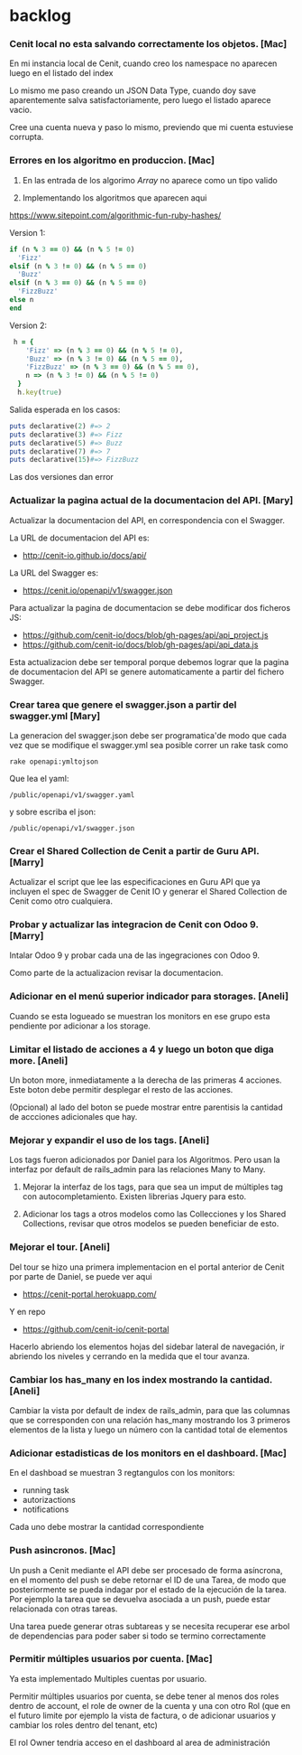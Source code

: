 # backlog

### Cenit local no esta salvando correctamente los objetos. [Mac]

En mi instancia local de Cenit, cuando creo los namespace no aparecen luego en el listado del index

Lo mismo me paso creando un JSON Data Type, cuando doy save aparentemente salva satisfactoriamente, pero luego el listado aparece vacio.

Cree una cuenta nueva y paso lo mismo, previendo que mi cuenta estuviese corrupta.

### Errores en los algoritmo en produccion. [Mac]

1. En las entrada de los algorimo *Array* no aparece como un tipo valido

2. Implementando los algoritmos que aparecen aqui

https://www.sitepoint.com/algorithmic-fun-ruby-hashes/

Version 1:
```ruby
if (n % 3 == 0) && (n % 5 != 0)
  'Fizz'
elsif (n % 3 != 0) && (n % 5 == 0)
  'Buzz'
elsif (n % 3 == 0) && (n % 5 == 0)
  'FizzBuzz'
else n
end
```

Version 2:
```ruby
 h = {
    'Fizz' => (n % 3 == 0) && (n % 5 != 0),
    'Buzz' => (n % 3 != 0) && (n % 5 == 0),
    'FizzBuzz' => (n % 3 == 0) && (n % 5 == 0),
    n => (n % 3 != 0) && (n % 5 != 0)
  }
  h.key(true)
```

Salida esperada en los casos:
```ruby
puts declarative(2) #=> 2
puts declarative(3) #=> Fizz
puts declarative(5) #=> Buzz
puts declarative(7) #=> 7
puts declarative(15)#=> FizzBuzz
```
Las dos versiones dan error

### Actualizar la pagina actual de la documentacion del API. [Mary] 

Actualizar la documentacion del API, en correspondencia con el Swagger.

La URL de documentacion del API es:

- http://cenit-io.github.io/docs/api/

La URL del Swagger es:

- https://cenit.io/openapi/v1/swagger.json

Para actualizar la pagina de documentacion se debe modificar dos ficheros JS:

- https://github.com/cenit-io/docs/blob/gh-pages/api/api_project.js
- https://github.com/cenit-io/docs/blob/gh-pages/api/api_data.js

Esta actualizacion debe ser temporal porque debemos lograr que la pagina de documentacion del API se genere automaticamente a partir del fichero Swagger.

### Crear tarea que genere el swagger.json a partir del swagger.yml [Mary]

La generacion del swagger.json debe ser programatica'de modo que cada vez que se modifique el swagger.yml sea posible correr un rake task como

    rake openapi:ymltojson

Que lea el yaml:

    /public/openapi/v1/swagger.yaml

y sobre escriba el json:

    /public/openapi/v1/swagger.json
    
### Crear el Shared Collection de Cenit a partir de Guru API. [Marry]

Actualizar el script que lee las especificaciones en Guru API que ya incluyen el spec de Swagger de Cenit IO y generar el Shared Collection de Cenit como otro cualquiera.

### Probar y actualizar las integracion de Cenit con Odoo 9. [Marry]

Intalar Odoo 9 y probar cada una de las ingegraciones con Odoo 9.

Como parte de la actualizacion revisar la documentacion.

### Adicionar en el menú superior indicador para storages. [Aneli]

Cuando se esta logueado se muestran los monitors en ese grupo esta pendiente por adicionar a los storage.

### Limitar el listado de acciones a 4 y luego un boton que diga more. [Aneli]

Un boton more, inmediatamente a la derecha de las primeras 4 acciones. 
Este boton debe permitir desplegar el resto de las acciones.

(Opcional) al lado del boton se puede mostrar entre parentisis la cantidad de accciones adicionales que hay.

### Mejorar y expandir el uso de los tags. [Aneli]

Los tags fueron adicionados por Daniel para los Algoritmos. Pero usan la interfaz por default de rails_admin para las relaciones Many to Many.

1. Mejorar la interfaz de los tags, para que sea un imput de múltiples tag con autocompletamiento. Existen librerias Jquery para esto.

2. Adicionar los tags a otros modelos como las Collecciones y los Shared Collections, revisar que otros modelos se pueden beneficiar de esto.

### Mejorar el tour. [Aneli]

Del tour se hizo una primera implementacion en el portal anterior de Cenit por parte de Daniel, se puede ver aqui

- https://cenit-portal.herokuapp.com/

Y en repo

- https://github.com/cenit-io/cenit-portal

Hacerlo abriendo los elementos hojas del sidebar lateral de navegación, ir abriendo los niveles y cerrando en la medida que el tour avanza.

### Cambiar  los has_many en los index mostrando la cantidad. [Aneli]

Cambiar la vista por default de index de rails_admin, para que las columnas que se corresponden con una relación has_many mostrando los 3 primeros elementos de la lista y luego un número con la cantidad total de elementos

### Adicionar estadisticas de los monitors en el dashboard. [Mac]

En el dashboad se muestran 3 regtangulos con los monitors:

* running task
* autorizactions
* notifications

Cada uno debe mostrar la cantidad correspondiente

### Push asincronos. [Mac]

Un push a Cenit mediante el API debe ser procesado de forma asíncrona, en el momento del push se debe retornar el ID de una Tarea, de modo que posteriormente se pueda indagar por el estado de la ejecución de la tarea.
Por ejemplo la tarea que se devuelva asociada a un push, puede estar relacionada con otras tareas.

Una tarea puede generar otras subtareas y se necesita recuperar ese arbol de dependencias para poder saber si todo se termino correctamente

### Permitir múltiples usuarios por cuenta. [Mac]

Ya esta implementado Multiples cuentas por usuario.

Permitir múltiples usuarios por cuenta,  se debe tener al menos dos roles dentro de account, el role de  owner de la cuenta y  una con otro Rol (que en el futuro limite por ejemplo la vista de factura, o de adicionar usuarios y cambiar los roles dentro del tenant, etc)

El rol Owner tendria acceso en  el dashboard al area de administración
